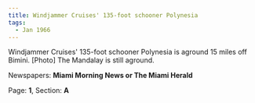 ```yaml
---  
title: Windjammer Cruises' 135-foot schooner Polynesia  
tags:  
  - Jan 1966  
---  
```

  
Windjammer Cruises' 135-foot schooner Polynesia is aground 15 miles off Bimini. [Photo] The Mandalay is still aground.  
  
Newspapers: **Miami Morning News or The Miami Herald**  
  
Page: **1**, Section: **A** 
